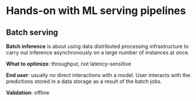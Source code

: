 # Hands-on with ML serving pipelines

## Batch serving

**Batch inference** is about using data distributed processing infrastructure to carry out inference asynchronously on a large number of instances at once.

**What to optimize**: throughput, not latency-sensitive

**End user**: usually no direct interactions with a model. User interacts with the predictions stored in a data storage as a result of the batch jobs.

**Validation**: offline
